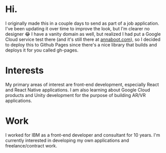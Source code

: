 # Hi.

I originally made this in a couple days to send as part of a job application.
I've been updating it over time to improve the look, but I'm clearer no designer 😂
I have a vanity domain as well, but realized I had put a Google Cloud service test there (and it's still there at [annaboot.com](http://annaboot.com)), so I decided to deploy this to Github Pages since there's a nice library that builds and deploys it for you called gh-pages.

# Interests

My primary areas of interest are front-end development, especially React and React Native applications. I am also learning about Google Cloud products and Unity development for the purpose of building AR/VR applications.

# Work

I worked for IBM as a front-end developer and consultant for 10 years. I'm currently interested in developing my own applications and freelance/contract work.
